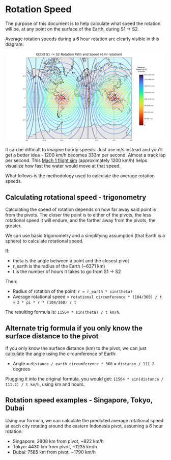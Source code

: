 # Rotation Speed

The purpose of this document is to help calculate what speed the rotation will be, at any point on the surface of the Earth, during S1 -> S2.

Average rotation speeds during a 6 hour rotation are clearly visible in this diagram:

![](../img/rotation2.png)

It can be difficult to imagine hourly speeds. Just use m/s instead and you'll get a better idea - 1200 km/h becomes 333m per second. Almost a track lap per second. This [Mach 1 flight sim](https://youtube.com/shorts/BiA87M8UmTM?si=_scmestjKtV22TJ0) (approximately 1200 km/h) helps visualize how fast the water would move at that speed.

What follows is the methodology used to calculate the average rotation speeds.

## Calculating rotational speed - trigonometry

Calculating the speed of rotation depends on how far away said point is from the pivots. The closer the point is to either of the pivots, the less rotational speed it will endure, and the farther away from the pivots, the greater.

We can use basic trigonometry and a simplifying assumption (that Earth is a sphere) to calculate rotational speed.

If:
- theta is the angle between a point and the closest pivot
- r_earth is the radius of the Earth (~6371 km)
- t is the number of hours it takes to go from S1 -> S2

Then:
- Radius of rotation of the point: `r = r_earth * sin(theta)`
- Average rotational speed = `rotational circumference * (104/360) / t` = `2 * pi * r * (104/360) / t`

The resulting formula is: `11564 * sin(theta) / t km/h`.

## Alternate trig formula if you only know the surface distance to the pivot

If you only know the surface distance (km) to the pivot, we can just calculate the angle using the circumference of Earth:
- Angle = `distance / earth_circumference * 360` = `distance / 111.2` degrees

Plugging it into the original formula, you would get: `11564 * sin(distance / 111.2) / t km/h`, using km and hours.

## Rotation speed examples - Singapore, Tokyo, Dubai

Using our formula, we can calculate the predicted average rotational speed at each city rotating around the eastern Indonesia pivot, assuming a 6 hour rotation:
- Singapore: 2808 km from pivot, ~822 km/h
- Tokyo: 4430 km from pivot, ~1235 km/h
- Dubai: 7585 km from pivot, ~1790 km/h
